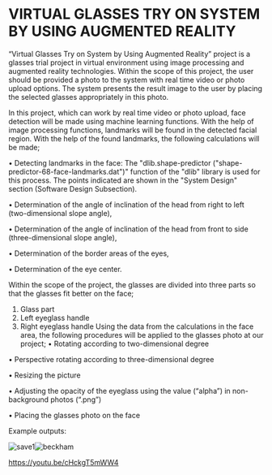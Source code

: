 # VIRTUAL GLASSES TRY ON SYSTEM BY USING AUGMENTED REALITY
 
“Virtual Glasses Try on System by Using Augmented Reality” project is a glasses trial project
in virtual environment using image processing and augmented reality technologies.
Within the scope of this project, the user should be provided a photo to the system
with real time video or photo upload options. The system presents the result image to
the user by placing the selected glasses appropriately in this photo.

In this project, which can work by real time video or photo upload, face detection
will be made using machine learning functions. With the help of image processing
functions, landmarks will be found in the detected facial region. With the help of the
found landmarks, the following calculations will be made;

• Detecting landmarks in the face: The "dlib.shape-predictor
("shape-predictor-68-face-landmarks.dat")" function of the "dlib" library is
used for this process. The points indicated are shown in the "System Design"
section (Software Design Subsection).

• Determination of the angle of inclination of the head from right to left
(two-dimensional slope angle),

• Determination of the angle of inclination of the head from front to side
(three-dimensional slope angle),

• Determination of the border areas of the eyes,

• Determination of the eye center.

Within the scope of the project, the glasses are divided into three parts so that the
glasses fit better on the face;
1. Glass part
2. Left eyeglass handle
3. Right eyeglass handle
Using the data from the calculations in the face area, the following procedures will be
applied to the glasses photo at our project;
• Rotating according to two-dimensional degree

• Perspective rotating according to three-dimensional degree

• Resizing the picture

• Adjusting the opacity of the eyeglass using the value (“alpha”) in
non-background photos (“.png”)

• Placing the glasses photo on the face

Example outputs:

![save1](https://user-images.githubusercontent.com/34898893/89314111-efc4d180-d681-11ea-963d-6c9656e8ce3e.PNG)![beckham](https://user-images.githubusercontent.com/34898893/89314143-f6ebdf80-d681-11ea-9356-6a922c04ca71.png)

https://youtu.be/cHckgT5mWW4
